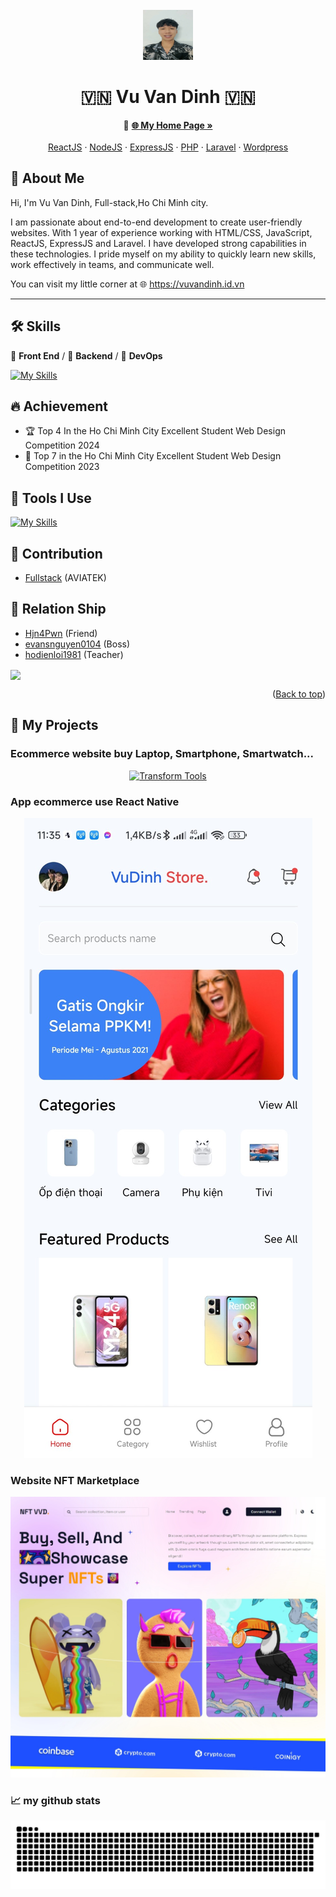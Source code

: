 <div id="top"></div>

<!-- PROJECT LOGO -->
<br />
<div align="center">
  <a href="https://github.com/vuvandinh123">
    <img src="images/logo2.jpeg"  alt="Logo" width="80" height="80">
  </a>

  <h1 align="center">🇻🇳 Vu Van Dinh 🇻🇳</h1>
  <p align="center">
    
  📌 
    <a href="https://vuvandinh.id.vn/"><strong> 🌐 My Home Page »</strong></a>
    <br />
    <br />
    <a href="https://vuvandinh.id.vn/">ReactJS</a>
    ·
    <a href="https://vuvandinh.id.vn/">NodeJS</a>
    ·
    <a href="https://vuvandinh.id.vn/">ExpressJS</a>
    ·
    <a href="https://vuvandinh.id.vn/">PHP</a>
    ·
    <a href="https://vuvandinh.id.vn/">Laravel</a>
     ·
    <a href="https://vuvandinh.id.vn/">Wordpress</a>
  </p>
</div>

## 👱 About Me

Hi, I'm Vu Van Dinh, Full-stack,Ho Chi Minh city.

I am passionate about end-to-end development to create user-friendly websites. With 1 year of experience working with HTML/CSS, JavaScript, ReactJS, ExpressJS and Laravel. I have developed strong capabilities in these technologies. I pride myself on my ability to quickly learn new skills, work effectively in teams, and communicate well.

You can visit my little corner at 🌐 <https://vuvandinh.id.vn> 

****

## 🛠 Skills
🥪 **Front End** / 🥗 **Backend** / 🍊 **DevOps**

[![My Skills](https://skillicons.dev/icons?i=nodejs,react,next,express,tailwindcss,redux,bootstrap,php,laravel,wordpress,html,css,js,jquery,ts,scss,electron,mysql,mongodb,redis)](https://vuvandinh.id.vn)

## 🔥 Achievement

- 🏆 Top 4 In the Ho Chi Minh City Excellent Student Web Design Competition 2024
- 🏅 Top 7 in the Ho Chi Minh City Excellent Student Web Design Competition 2023

## 🔨 Tools I Use
[![My Skills](https://skillicons.dev/icons?i=mysql,docker,nginx,git,npm,pnpm,yarn,vite,vitest,webpack,babel,github,githubactions,figma,aws,cloudflare,vercel,heroku,vscode,gitlab)](https://vuvandinh.id.vn)

## ️🎯 Contribution

- [Fullstack](https://aviatek.com.vn/) (AVIATEK)

## 🙌 Relation Ship

- [Hjn4Pwn](https://github.com/Hjn4Pwn) (Friend)
- [evansnguyen0104](https://github.com/evansnguyen0104) (Boss)
- [hodienloi1981](https://github.com/hodienloi1981) (Teacher)

<a href="https://github.com/vuvandinh123">
    <picture>
        <source media="(prefers-color-scheme: dark)" srcset="https://github-readme-activity-graph.vercel.app/graph?username=vuvandinh123&theme=github-dark&area=true&hide_border=true&custom_title=Past%20Months%20Activity&color=ffffff&bg_color=0e1116">
        <img align="center" src="https://github-readme-activity-graph.vercel.app/graph?username=vuvandinh123&theme=github-light&area=true&hide_border=true&custom_title=Past%20Months%20Activity">
    </picture>
</a>
<p align="right">(<a href="#top">Back to top</a>)</p>

## 📁 My Projects

### Ecommerce website buy Laptop, Smartphone, Smartwatch...

<p style="text-align:center">
  <a href="#">
    <img src="https://firebasestorage.googleapis.com/v0/b/my-cv-67615.appspot.com/o/project3%2Fprj36.jpeg?alt=media&token=e20ba4ff-3109-4d5d-9053-74fa978d869f" alt="Transform Tools">
  </a>
</p>

### App ecommerce use React Native

<p style="text-align:center">
  <a href="#">
    <img src="./images/thum.jpeg" alt="Code Beautifier">
  </a>
</p>

### Website NFT Marketplace

<p style="text-align:center">
  <a href="https://vuvandinh123.github.io/react_web_nft/">
    <img src="./images/project3.jpeg" alt="Vietnamese Lunar Calendar">
  </a>
</p>


### 📈 my github stats

<div align="center">
    <a href="https://github.com/vuvandinh123">
        <img src="https://github.com/Zaid-maker/Zaid-maker/blob/output/github-snake-dark.svg" alt="snake" />
    </a>
</div>
